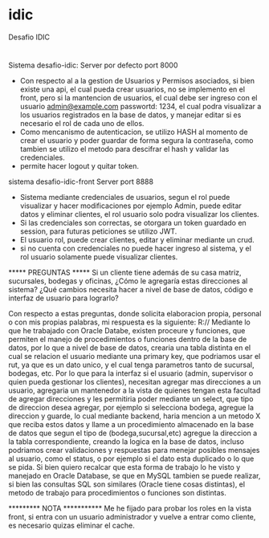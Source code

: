 # idic
Desafio IDIC

#
Sistema desafio-idic:
Server por defecto port 8000
* Con respecto al a la gestion de Usuarios y Permisos asociados, si bien existe una api, el cual pueda crear usuarios, no se implemento en el front,
pero si la mantencion de usuarios, el cual debe ser ingreso con el usuario admin@example.com passwortd: 1234, el cual podra visualizar a los usuarios registrados en la base de datos, y manejar editar si es necesario el rol de cada uno de ellos.
* Como mencanismo de autenticacion, se utilizo HASH al momento de crear el usuario y poder guardar de forma segura la contraseña, como tambien se utilizo el metodo para descifrar el hash y validar las credenciales.
* permite hacer logout y quitar token.

sistema desafio-idic-front
Server port 8888
* Sistema mediante credenciales de usuarios, segun el rol puede visualizar y hacer modificaciones por ejemplo Admin, puede editar datos y eliminar clientes, 
  el rol usuario solo podra visualizar los clientes.
* Si las credenciales son correctas, se otorgara un token guardado en session, para futuras peticiones se utilizo JWT.
* El usuario rol, puede crear clientes, editar y eliminar mediante un crud.
* si no cuenta con credenciales no puede hacer ingreso al sistema, y el rol usuario solamente puede visualizar clientes.

***** PREGUNTAS *****
Si un cliente tiene además de su casa matriz, sucursales, bodegas y oficinas, ¿Cómo le agregaría
estas direcciones al sistema? ¿Qué cambios necesita hacer a nivel de base de datos, código e interfaz
de usuario para lograrlo?

Con respecto a estas preguntas, donde solicita elaboracion propia, personal o con mis propias palabras, mi respuesta es la siguiente:
R:// Mediante lo que he trabajado con Oracle Databe, existen proceure y funciones, que permiten el manejo de procedimientos o funciones dentro de la base de datos, por lo que a nivel de base de datos, crearia una tabla distinta en el cual se relacion el usuario mediante una primary key, que podriamos usar el rut, ya que es un dato unico, y el cual tenga parametros tanto de sucursal, bodegas, etc. Por lo que para la interfaz si el usuario (admin, supervisor o quien pueda gestionar los clientes), necesitan agregar mas direcciones a un usuario,  agregaria un mantenedor a la vista de quienes tengan esta facultad de agregar direcciones y les permitiria poder mediante un select, que tipo de direccion desea agregar, por ejemplo si selecciona bodega, agregue la direccion y guarde, lo cual mediante backend, haria mencion a un metodo X que reciba estos datos y llame a un procedimiento almacenado en la base de datos que segun el tipo de (bodega,sucursal,etc) agregue la direccion a la tabla correspondiente, creando la logica en la base de datos, incluso podriamos crear validaciones y respuestas para menejar posibles mensajes al usuario, como el status, o por ejemplo si el dato esta duplicado o lo que se pida. Si bien quiero recalcar que esta forma de trabajo lo he visto y manejado en Oracle Database, se que en MySQL tambien se puede realizar, si bien las consultas SQL son similares (Oracle tiene cosas distintas), el metodo de trabajo para procedimientos o funciones son distintas.


********* NOTA ***********
Me he fijado para probar los roles en la vista front, si entra con un usuario administrador y vuelve a entrar como cliente, es necesario quizas eliminar el cache.

